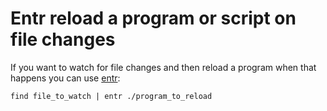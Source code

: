 # Entr reload a program or script on file changes

If you want to watch for file changes and then reload a program when
that happens you can use [entr](https://github.com/eradman/entr):

`find file_to_watch | entr ./program_to_reload`
